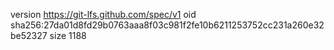 version https://git-lfs.github.com/spec/v1
oid sha256:27da01d8fd29b0763aaa8f03c981f2fe10b6211253752cc231a260e32be52327
size 1188
